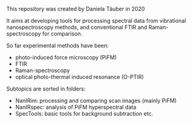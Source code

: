 This repository was created by Daniela Täuber in 2020

It aims at developing tools for processing spectral data from vibrational nanospectroscopy methods, 
and conventional FTIR and Raman-spectroscopy for comparison.

So far experimental methods have been:
- photo-induced force microscopy (PiFM)
- FTIR
- Raman-spectroscopy
- optical photo-thermal induced resonance (O-PTIR)

Subtopics are sorted in folders:
- NanIRim: processing and comparing scan images (mainly PiFM)
- NanIRspec: analysis of PiFM hyperspectral data 
- SpecTools: basic tools for background subtraction etc.
